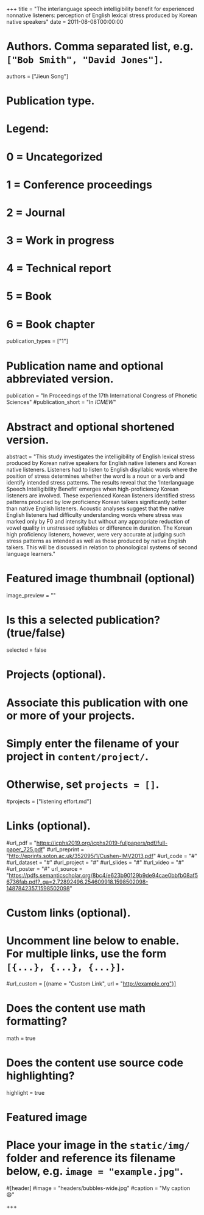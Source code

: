 +++
title = "The interlanguage speech intelligibility benefit for experienced nonnative listeners: perception of English lexical stress produced by Korean native speakers"
date = 2011-08-08T00:00:00

# Authors. Comma separated list, e.g. `["Bob Smith", "David Jones"]`.
authors = ["Jieun Song"]

# Publication type.
# Legend:
# 0 = Uncategorized
# 1 = Conference proceedings
# 2 = Journal
# 3 = Work in progress
# 4 = Technical report
# 5 = Book
# 6 = Book chapter
publication_types = ["1"]

# Publication name and optional abbreviated version.
publication = "In Proceedings of the 17th International Congress of Phonetic Sciences"
#publication_short = "In *ICMEW*"

# Abstract and optional shortened version.
abstract = "This study investigates the intelligibility of English lexical stress produced by Korean native speakers for English native listeners and Korean native listeners. Listeners had to listen to English disyllabic words where the position of stress determines whether the word is a noun or a verb and identify intended stress patterns. The results reveal that the ‘Interlanguage Speech Intelligibility Benefit’ emerges when high-proficiency Korean listeners are involved. These experienced Korean listeners identified stress patterns produced by low proficiency Korean talkers significantly better than native English listeners. Acoustic analyses suggest that the native English listeners had difficulty understanding words where stress was marked only by F0 and intensity but without any appropriate reduction of vowel quality in unstressed syllables or difference in duration. The Korean high proficiency listeners, however, were very accurate at judging such stress patterns as intended as well as those produced by native English talkers. This will be discussed in relation to phonological systems of second language learners."

# Featured image thumbnail (optional)
image_preview = ""

# Is this a selected publication? (true/false)
selected = false

# Projects (optional).
#   Associate this publication with one or more of your projects.
#   Simply enter the filename of your project in `content/project/`.
#   Otherwise, set `projects = []`.
#projects = ["listening effort.md"]

# Links (optional).
#url_pdf = "https://icphs2019.org/icphs2019-fullpapers/pdf/full-paper_725.pdf"
#url_preprint = "http://eprints.soton.ac.uk/352095/1/Cushen-IMV2013.pdf"
#url_code = "#"
#url_dataset = "#"
#url_project = "#"
#url_slides = "#"
#url_video = "#"
#url_poster = "#"
url_source = "https://pdfs.semanticscholar.org/8bc4/e623b90129b9de94cae0bbfb08af56736fab.pdf?_ga=2.72892496.254609918.1598502098-1487842357.1598502098"

# Custom links (optional).
#   Uncomment line below to enable. For multiple links, use the form `[{...}, {...}, {...}]`.
#url_custom = [{name = "Custom Link", url = "http://example.org"}]

# Does the content use math formatting?
math = true

# Does the content use source code highlighting?
highlight = true

# Featured image
# Place your image in the `static/img/` folder and reference its filename below, e.g. `image = "example.jpg"`.
#[header]
#image = "headers/bubbles-wide.jpg"
#caption = "My caption :smile:"

+++

